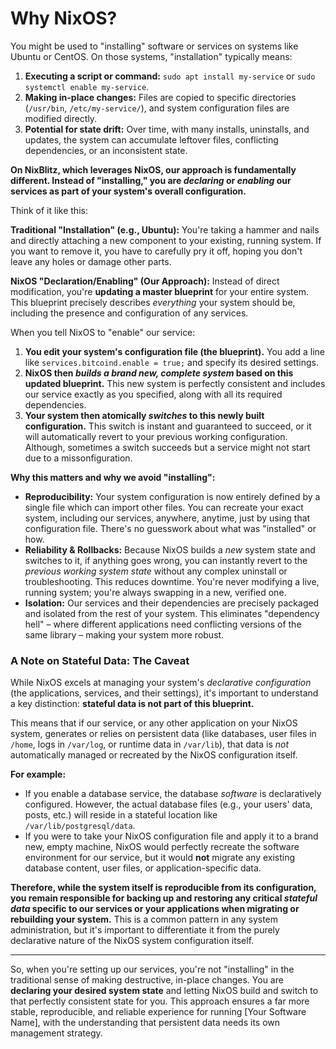 # Why NixOS?

You might be used to "installing" software or services on systems like Ubuntu or CentOS. On those systems, "installation" typically means:

1.  **Executing a script or command:** `sudo apt install my-service` or `sudo systemctl enable my-service`.
2.  **Making in-place changes:** Files are copied to specific directories (`/usr/bin`, `/etc/my-service/`), and system configuration files are modified directly.
3.  **Potential for state drift:** Over time, with many installs, uninstalls, and updates, the system can accumulate leftover files, conflicting dependencies, or an inconsistent state.

**On NixBlitz, which leverages NixOS, our approach is fundamentally different. Instead of "installing," you are _declaring_ or _enabling_ our services as part of your system's overall configuration.**

Think of it like this:

**Traditional "Installation" (e.g., Ubuntu):** You're taking a hammer and nails and directly attaching a new component to your existing, running system. If you want to remove it, you have to carefully pry it off, hoping you don't leave any holes or damage other parts.

**NixOS "Declaration/Enabling" (Our Approach):** Instead of direct modification, you're **updating a master blueprint** for your entire system. This blueprint precisely describes _everything_ your system should be, including the presence and configuration of any services.

When you tell NixOS to "enable" our service:

1.  **You edit your system's configuration file (the blueprint).** You add a line like `services.bitcoind.enable = true;` and specify its desired settings.
2.  **NixOS then _builds a brand new, complete system_ based on this updated blueprint.** This new system is perfectly consistent and includes our service exactly as you specified, along with all its required dependencies.
3.  **Your system then atomically _switches_ to this newly built configuration.** This switch is instant and guaranteed to succeed, or it will automatically revert to your previous working configuration. Although, sometimes a switch succeeds but a service might not start due to a missonfiguration.

**Why this matters and why we avoid "installing":**

- **Reproducibility:** Your system configuration is now entirely defined by a single file which can import other files. You can recreate your exact system, including our services, anywhere, anytime, just by using that configuration file. There's no guesswork about what was "installed" or how.
- **Reliability & Rollbacks:** Because NixOS builds a _new_ system state and switches to it, if anything goes wrong, you can instantly revert to the _previous working system state_ without any complex uninstall or troubleshooting. This reduces downtime. You're never modifying a live, running system; you're always swapping in a new, verified one.
- **Isolation:** Our services and their dependencies are precisely packaged and isolated from the rest of your system. This eliminates "dependency hell" – where different applications need conflicting versions of the same library – making your system more robust.

### A Note on Stateful Data: The Caveat

While NixOS excels at managing your system's _declarative configuration_ (the applications, services, and their settings), it's important to understand a key distinction: **stateful data is not part of this blueprint.**

This means that if our service, or any other application on your NixOS system, generates or relies on persistent data (like databases, user files in `/home`, logs in `/var/log`, or runtime data in `/var/lib`), that data is _not_ automatically managed or recreated by the NixOS configuration itself.

**For example:**

- If you enable a database service, the database _software_ is declaratively configured. However, the actual database files (e.g., your users' data, posts, etc.) will reside in a stateful location like `/var/lib/postgresql/data`.
- If you were to take your NixOS configuration file and apply it to a brand new, empty machine, NixOS would perfectly recreate the software environment for our service, but it would **not** migrate any existing database content, user files, or application-specific data.

**Therefore, while the system itself is reproducible from its configuration, you remain responsible for backing up and restoring any critical _stateful data_ specific to our services or your applications when migrating or rebuilding your system.** This is a common pattern in any system administration, but it's important to differentiate it from the purely declarative nature of the NixOS system configuration itself.

---

So, when you're setting up our services, you're not "installing" in the traditional sense of making destructive, in-place changes. You are **declaring your desired system state** and letting NixOS build and switch to that perfectly consistent state for you. This approach ensures a far more stable, reproducible, and reliable experience for running [Your Software Name], with the understanding that persistent data needs its own management strategy.
